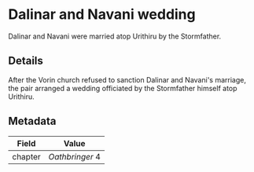 # Dalinar and Navani wedding
Dalinar and Navani were married atop Urithiru by the Stormfather.

## Details
After the Vorin church refused to sanction Dalinar and Navani's marriage, the pair arranged a wedding officiated by the Stormfather himself atop Urithiru.

## Metadata
| Field | Value |
| ----- | ----- |
| chapter | *Oathbringer* 4 |
